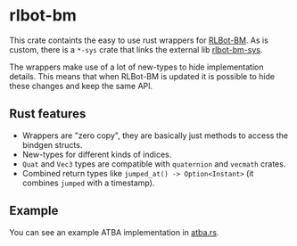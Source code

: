 # rlbot-bm

This crate containts the easy to use rust wrappers for [RLBot-BM](https://github.com/L0laapk3/RLBot-BM).
As is custom, there is a `*-sys` crate that links the external lib [rlbot-bm-sys](https://github.com/LHolten/rlbot-bm-sys).

The wrappers make use of a lot of new-types to hide implementation details. This means that when RLBot-BM is updated it is possible to hide these changes and keep the same API.

## Rust features

- Wrappers are "zero copy", they are basically just methods to access the bindgen structs.
- New-types for different kinds of indices.
- `Quat` and `Vec3` types are compatible with `quaternion` and `vecmath` crates.
- Combined return types like `jumped_at() -> Option<Instant>` (it combines `jumped` with a timestamp). 

## Example

You can see an example ATBA implementation in [atba.rs](rlbot-bm/examples/atba.rs).